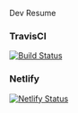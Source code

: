Dev Resume 

### TravisCI
[![Build Status](https://travis-ci.org/ishankkm/dev-resume.svg?branch=master)](https://travis-ci.org/ishankkm/dev-resume)

### Netlify
[![Netlify Status](https://api.netlify.com/api/v1/badges/9040a042-1f02-4c88-8deb-eae714140e15/deploy-status)](https://app.netlify.com/sites/ishankmishra/deploys)

